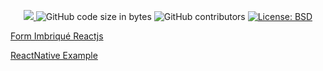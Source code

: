 <p align="center">
  <a href="https://github.com/antonio-nirina/train/commits/master">
    <img src="https://img.shields.io/github/last-commit/antonio-nirina/train.svg" target="_blank" />
  </a>
  <img alt="GitHub code size in bytes" src="https://img.shields.io/github/languages/code-size/antonio-nirina/train">
  <img alt="GitHub contributors" src="https://img.shields.io/github/contributors/antonio-nirina/train">
  <a href="https://github.com/antonio-nirina/train/blob/master/LICENSE">
    <img alt="License: BSD" src="https://img.shields.io/badge/license-BSD-green.svg" target="_blank" />
  </a>

[Form Imbriqué Reactjs](https://stackblitz.com/edit/react-wbxneh?file=index.js)

[ReactNative Example](https://www.reactnativebyexample.com/)


